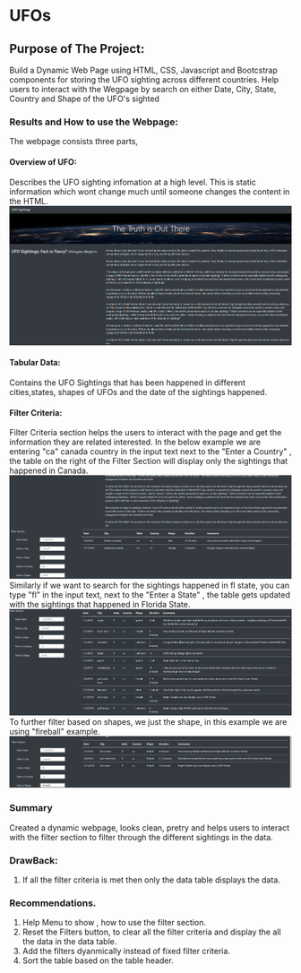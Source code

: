 # UFOs

## Purpose of The Project: 
Build a Dynamic Web Page using HTML, CSS, Javascript and Bootcstrap components for storing the UFO sighting across different countries. Help users to interact with the Wegpage by search on either Date, City, State, Country and Shape of the UFO's sighted

### Results and How to use the Webpage:
The webpage consists three parts,
#### Overview of UFO:
  Describes the UFO sighting infomation at a high level. This is static information which wont change much until someone changes the content in the HTML.
![WebPage-HeaderPart](/resources/webpage-header.png) <br/>
#### Tabular Data:<br>
  Contains the UFO Sightings that has been happened in different cities,states, shapes of UFOs and the date of the sightings happened.
#### Filter Criteria:
  Filter Criteria section helps the users to interact with the page and get the information they are related interested. In the below example we are entering "ca" canada country     in the input text next to the "Enter a Country" , the table on the right of the Filter Section will display only the sightings that happened in Canada. <br>
![WebPage-HeaderPart](/resources/webpage-filtering.png) <br/>
  Similarly if we want to search for the sightings happened in fl state, you can type "fl" in the input text, next to the "Enter a State" , the table gets updated with the           sightings that happened in Florida State.
![WebPage-HeaderPart](/resources/webpage-filtering-state-fl.png) <br/>
  To further filter based on shapes, we just the shape, in this example we are using "fireball" example.
![WebPage-HeaderPart](/resources/webpage-filtering-state-fl-fireball.png) <br/>


### Summary
  Created a dynamic webpage, looks clean, pretry and helps users to interact with the filter section to filter through the different sightings in the data.
### DrawBack:
  1. If all the filter criteria is met then only the data table displays the data.

### Recommendations.
  1. Help Menu to show , how to use the filter section.
  1. Reset the Filters button, to clear all the filter criteria and display the all the data in the data table.
  1. Add the filters dyanmically instead of fixed filter criteria.
  1. Sort the table based on the table header.
